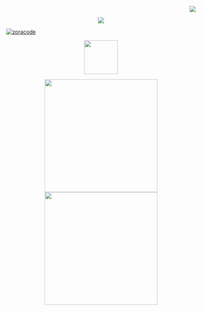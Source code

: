 <p align="right">
  <img src="https://visitor-badge.laobi.icu/badge?page_id=jwenjian.visitor-badge"/>
</p>

<p align="center">
  <img src="https://readme-typing-svg.demolab.com/?lines=Welcome+👋,+I'm+Zora%20ID; People+From+Indonesia"/>
</p>

<p align="left">
  <a href="https://github.com/ryo-ma/github-profile-trophy">
    <img src="https://github-profile-trophy.vercel.app/?username=zoracode" alt="zoracode" />
  </a>
</p>

<p align="center">
    <img src="https://skillicons.dev/icons?i=py,html,linux,vim" width="90"/>
 </p>

<p align="center">
    <img src="https://streak-stats.demolab.com/?user=zoracode&currStreakNum=2FD3EB&fire=pink&sideLabels=F00&date_format=[Y.]n.j&show_icons=true&theme=dark" width="300/>
 </p>

 <p align="center">
    <img src="https://github-readme-stats.vercel.app/api?username=ZoraCode&currStreakNum=2FD3EB&fire=pink&sideLabels=F00&show_icons=true&theme=dark" width="300"/>
 </p>
